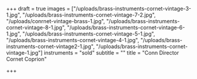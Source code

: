 +++
draft = true
images = ["/uploads/brass-instruments-cornet-vintage-3-1.jpg", "/uploads/brass-instruments-cornet-vintage-7-2.jpg", "/uploads/conrnet-vintage-brass-1.jpg", "/uploads/brass-instruments-cornet-vintage-8-1.jpg", "/uploads/brass-instruments-cornet-vintage-6-1.jpg", "/uploads/brass-instruments-cornet-vintage-5-1.jpg", "/uploads/brass-instruments-cornet-vintage-4-1.jpg", "/uploads/brass-instruments-cornet-vintage2-1.jpg", "/uploads/brass-instruments-cornet-vintage-1.jpg"]
instruments = "sold"
subtitle = ""
title = "Conn Director Cornet Coprion"

+++
